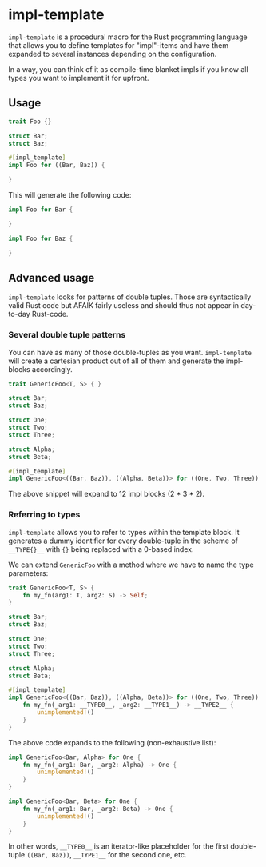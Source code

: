 # impl-template

`impl-template` is a procedural macro for the Rust programming language that allows you to define templates for "impl"-items and have them expanded to several instances depending on the configuration.

In a way, you can think of it as compile-time blanket impls if you know all types you want to implement it for upfront.

## Usage

```rust
trait Foo {}

struct Bar;
struct Baz;

#[impl_template]
impl Foo for ((Bar, Baz)) {

}
```

This will generate the following code:

```rust
impl Foo for Bar {

}

impl Foo for Baz {

}
```

## Advanced usage


`impl-template` looks for patterns of double tuples.
Those are syntactically valid Rust code but AFAIK fairly useless and should thus not appear in day-to-day Rust-code.

### Several double tuple patterns

You can have as many of those double-tuples as you want.
`impl-template` will create a cartesian product out of all of them and generate the impl-blocks accordingly.

```rust
trait GenericFoo<T, S> { }

struct Bar;
struct Baz;

struct One;
struct Two;
struct Three;

struct Alpha;
struct Beta;

#[impl_template]
impl GenericFoo<((Bar, Baz)), ((Alpha, Beta))> for ((One, Two, Three)) { }
```
The above snippet will expand to 12 impl blocks (2 * 3 * 2).

### Referring to types

`impl-template` allows you to refer to types within the template block.
It generates a dummy identifier for every double-tuple in the scheme of `__TYPE{}__` with `{}` being replaced with a 0-based index.

We can extend `GenericFoo` with a method where we have to name the type parameters:

```rust
trait GenericFoo<T, S> {
    fn my_fn(arg1: T, arg2: S) -> Self;
}

struct Bar;
struct Baz;

struct One;
struct Two;
struct Three;

struct Alpha;
struct Beta;

#[impl_template]
impl GenericFoo<((Bar, Baz)), ((Alpha, Beta))> for ((One, Two, Three)) {
    fn my_fn(_arg1: __TYPE0__, _arg2: __TYPE1__) -> __TYPE2__ {
        unimplemented!()
    }
}
```

The above code expands to the following (non-exhaustive list):

```rust
impl GenericFoo<Bar, Alpha> for One {
    fn my_fn(_arg1: Bar, _arg2: Alpha) -> One {
        unimplemented!()
    }
}

impl GenericFoo<Bar, Beta> for One {
    fn my_fn(_arg1: Bar, _arg2: Beta) -> One {
        unimplemented!()
    }
}
```

In other words, `__TYPE0__` is an iterator-like placeholder for the first double-tuple `((Bar, Baz))`, `__TYPE1__` for the second one, etc.
